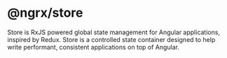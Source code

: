 # @ngrx/store

Store is RxJS powered global state management for Angular applications, inspired by Redux. Store is a controlled state container designed to help write performant, consistent applications on top of Angular.
 